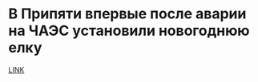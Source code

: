 # В Припяти впервые после аварии на ЧАЭС установили новогоднюю елку



[LINK](https://varlamov.ru/3729105.html)